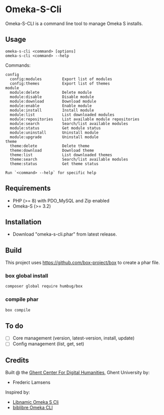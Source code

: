 # Omeka-S-Cli

Omeka-S-CLI is a command line tool to manage Omeka S installs.

## Usage

    omeka-s-cli <command> [options]
    omeka-s-cli <command> --help

Commands:

```
config
  config:modules         Export list of modules
  config:themes          Export list of themes
module
  module:delete          Delete module
  module:disable         Disable module
  module:download        Download module
  module:enable          Enable module
  module:install         Install module
  module:list            List downloaded modules
  module:repositories    List available module repositories
  module:search          Search/list available modules
  module:status          Get module status
  module:uninstall       Uninstall module
  module:upgrade         Uninstall module
theme
  theme:delete           Delete theme
  theme:download         Download theme
  theme:list             List downloaded themes
  theme:search           Search/list available modules
  theme:status           Get theme status

Run `<command> --help` for specific help

```

## Requirements

- PHP (>= 8) with PDO_MySQL and Zip enabled
- Omeka-S (>= 3.2)

## Installation

 - Download "omeka-s-cli.phar" from latest release.

## Build

This project uses https://github.com/box-project/box to create a phar file.

### box global install

```bash
composer global require humbug/box
```
### compile phar

```bash
box compile
```

## To do

- [ ] Core management (version, latest-version, install, update)
- [ ] Config management (list, get, set)

## Credits

Built @ the [Ghent Center For Digital Humanities](https://www.ghentcdh.ugent.be/), Ghent University by:

* Frederic Lamsens

Inspired by:

- [Libnamic Omeka S Cli](https://github.com/Libnamic/omeka-s-cli/)
- [biblibre Omeka CLI](https://github.com/biblibre/omeka-cli)